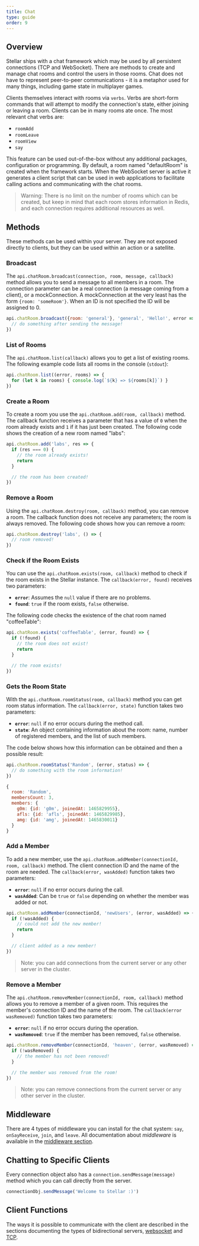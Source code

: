 ```yaml
---
title: Chat
type: guide
order: 9
---
```


## Overview

Stellar ships with a chat framework which may be used by all persistent connections (TCP and WebSocket). There are methods to create and manage chat rooms and control the users in those rooms. Chat does not have to represent peer-to-peer communications - it is a metaphor used for many things, including game state in multiplayer games.

Clients themselves interact with rooms via `verbs`. Verbs are short-form commands that will attempt to modify the connection's state, either joining or leaving a room. Clients can be in many rooms ate once. The most relevant chat verbs are:

- `roomAdd`
- `roomLeave`
- `roomView`
- `say`

This feature can be used out-of-the-box without any additional packages, configuration or programming. By default, a room named "defaultRoom" is created when the framework starts. When the WebSocket server is active it generates a client script that can be used in web applications to facilitate calling actions and communicating with the chat rooms.

> Warning: There is no limit on the number of rooms which can be created, but keep in mind that each room stores information in Redis, and each connection requires additional resources as well.

## Methods

These methods can be used within your server. They are not exposed directly to clients, but they can be used within an action or a satellite.

### Broadcast

The `api.chatRoom.broadcast(connection, room, message, callback)` method allows you to send a message to all members in a room. The connection parameter can be a real connection (a message coming from a client), or a mockConnection. A mockConnection at the very least has the form `{room: 'someRoom'}`. When an ID is not specified the ID will be assigned to 0.

```js
api.chatRoom.broadcast({room: 'general'}, 'general', 'Hello!', error => {
  // do something after sending the message!
})
```

### List of Rooms

The `api.chatRoom.list(callback)` allows you to get a list of existing rooms. The following example code lists all rooms in the console (`stdout`):

```js
api.chatRoom.list((error, rooms) => {
  for (let k in rooms) { console.log(`${k} => ${rooms[k]}`) }
})
```

### Create a Room

To create a room you use the `api.chatRoom.add(room, callback)` method. The callback function receives a parameter that has a value of `0` when the room already exists and `1` if it has just been created. The following code shows the creation of a new room named "labs":

```js
api.chatRoom.add('labs', res => {
  if (res === 0) {
    // the room already exists!
    return
  }

  // the room has been created!
})
```

###  Remove a Room

Using the `api.chatRoom.destroy(room, callback)` method, you can remove a room. The callback function does not receive any parameters; the room is always removed. The following code shows how you can remove a room:

```js
api.chatRoom.destroy('labs', () => {
  // room removed!
})
```

### Check if the Room Exists

You can use the `api.chatRoom.exists(room, callback)` method to check if the room exists in the Stellar instance. The `callback(error, found)` receives two parameters:

- **`error`**: Assumes the `null` value if there are no problems.
- **`found`**: `true` if the room exists, `false` otherwise.

The following code checks the existence of the chat room named "coffeeTable":

```js
api.chatRoom.exists('coffeeTable', (error, found) => {
  if (!found) {
    // the room does not exist!
    return
  }

  // the room exists!
})
```

### Gets the Room State

With the `api.chatRoom.roomStatus(room, callback)` method you can get room status information. The `callback(error, state)` function takes two parameters:

- **`error`**: `null` if no error occurs during the method call.
- **`state`**: An object containing information about the room: name, number of registered members, and the list of such members.

The code below shows how this information can be obtained and then a possible result:

```js
api.chatRoom.roomStatus('Random', (error, status) => {
  // do something with the room information!
})
```

```js
{
  room: 'Random',
  membersCount: 3,
  members: {
    g0m: {id: 'g0m', joinedAt: 1465829955},
    afls: {id: 'afls', joinedAt: 1465829985},
    amg: {id: 'amg', joinedAt: 1465830011}
  }
}
```

### Add a Member

To add a new member, use the `api.chatRoom.addMember(connectionId, room, callback)` method.  The client connection ID and the name of the room are needed. The `callback(error, wasAdded)` function takes two parameters:

- **`error`**: `null` if no error occurs during the call.
- **`wasAdded`**: Can be `true` or `false` depending on whether the member was added or not.

```js
api.chatRoom.addMember(connectionId, 'newUsers', (error, wasAdded) => {
  if (!wasAdded) {
    // could not add the new member!
    return
  }

  // client added as a new member!
})
```

> Note: you can add connections from the current server or any other server in the cluster.

### Remove a Member

The `api.chatRoom.removeMember(connectionId, room, callback)` method allows you to remove a member of a given room. This requires the member's connection ID and the name of the room. The `callback(error wasRemoved)` function takes two parameters:

- **`error`**: `null` if no error occurs during the operation.
- **`wasRemoved`**: `true` if the member has been removed, `false` otherwise.

```js
api.chatRoom.removeMember(connectionId, 'heaven', (error, wasRemoved) => {
  if (!wasRemoved) {
    // the member has not been removed!
  }

  // the member was removed from the room!
})
```

> Note: you can remove connections from the current server or any other server in the cluster.

## Middleware

There are 4 types of middleware you can install for the chat system: `say`, `onSayReceive`, `join`, and `leave`. All documentation about _middleware_ is available in the [middleware section](./middleware.html).

## Chatting to Specific Clients

Every connection object also has a `connection.sendMessage(message)` method which you can call directly from the server.

```js
connectionObj.sendMessage('Welcome to Stellar :)')
```

## Client Functions

The ways it is possible to communicate with the client are described in the sections documenting the types of bidirectional servers, [websocket](websocket.html) and [TCP](tcp.html).
